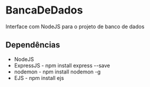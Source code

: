 # BancaDeDados
 Interface com NodeJS para o projeto de banco de dados
 
 ## Dependências
 
 <ul>
 <li>NodeJS</li>
 <li>ExpressJS - npm install express --save</li>
 <li>nodemon - npm install nodemon -g</li>
 <li>EJS - npm install ejs</li>
 </ul>
